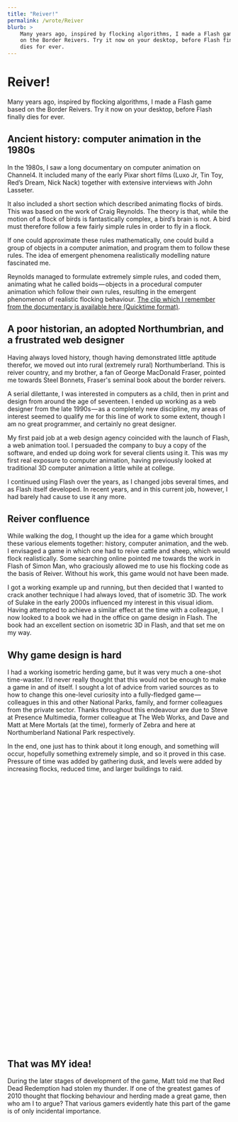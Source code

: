 ```yaml
---
title: "Reiver!"
permalink: /wrote/Reiver
blurb: >
    Many years ago, inspired by flocking algorithms, I made a Flash game based 
    on the Border Reivers. Try it now on your desktop, before Flash finally 
    dies for ever.
---
```

# Reiver!

Many years ago, inspired by flocking algorithms, I made a Flash game based on 
the Border Reivers. Try it now on your desktop, before Flash finally dies for 
ever.
    
    
## Ancient history: computer animation in the 1980s

In the 1980s, I saw a long documentary on computer animation on Channel4. It 
included many of the early Pixar short films (Luxo Jr, Tin Toy, Red’s Dream, 
Nick Nack) together with extensive interviews with John Lasseter.

It also included a short section which described animating flocks of birds. 
This was based on the work of Craig Reynolds. The theory is that, while the 
motion of a flock of birds is fantastically complex, a bird’s brain is not. A 
bird must therefore follow a few fairly simple rules in order to fly in a 
flock.

If one could approximate these rules mathematically, one could build a group 
of objects in a computer animation, and program them to follow these rules. 
The idea of emergent phenomena realistically modelling nature fascinated me.

Reynolds managed to formulate extremely simple rules, and coded them, 
animating what he called boids — objects in a procedural computer animation 
which follow their own rules, resulting in the emergent phenomenon of 
realistic flocking behaviour. [The clip which I remember from the documentary 
is available here (Quicktime 
format)](http://www.siggraph.org/education/materials/HyperGraph/animation/art_life/video/3cr.mov).


## A poor historian, an adopted Northumbrian, and a frustrated web designer

Having always loved history, though having demonstrated little aptitude 
therefor, we moved out into rural (extremely rural) Northumberland. This is 
reiver country, and my brother, a fan of George MacDonald Fraser, pointed me 
towards Steel Bonnets, Fraser's seminal book about the border reivers.

A serial dilettante, I was interested in computers as a child, then in print 
and design from around the age of seventeen. I ended up working as a web 
designer from the late 1990s — as a completely new discipline, my areas of 
interest seemed to qualify me for this line of work to some extent, though I 
am no great programmer, and certainly no great designer.

My first paid job at a web design agency coincided with the launch of Flash, a 
web animation tool. I persuaded the company to buy a copy of the software, and 
ended up doing work for several clients using it. This was my first real 
exposure to computer animation, having previously looked at traditional 3D 
computer animation a little while at college.

I continued using Flash over the years, as I changed jobs several times, and 
as Flash itself developed. In recent years, and in this current job, however, 
I had barely had cause to use it any more.


## Reiver confluence

While walking the dog, I thought up the idea for a game which brought these 
various elements together: history, computer animation, and the web. I 
envisaged a game in which one had to reive cattle and sheep, which would flock 
realistically. Some searching online pointed me towards the work in Flash of 
Simon Man, who graciously allowed me to use his flocking code as the basis of 
Reiver. Without his work, this game would not have been made.

I got a working example up and running, but then decided that I wanted to 
crack another technique I had always loved, that of isometric 3D. The work of 
Sulake in the early 2000s influenced my interest in this visual idiom. Having 
attempted to achieve a similar effect at the time with a colleague, I now 
looked to a book we had in the office on game design in Flash. The book had an 
excellent section on isometric 3D in Flash, and that set me on my way.


## Why game design is hard

I had a working isometric herding game, but it was very much a one-shot 
time-waster. I’d never really thought that this would not be enough to make a 
game in and of itself. I sought a lot of advice from varied sources as to how 
to change this one-level curiosity into a fully-fledged game — colleagues in 
this and other National Parks, family, and former colleagues from the private 
sector. Thanks throughout this endeavour are due to Steve at Presence 
Multimedia, former colleague at The Web Works, and Dave and Matt at Mere 
Mortals (at the time), formerly of Zebra and here at Northumberland National 
Park respectively.

In the end, one just has to think about it long enough, and something will 
occur, hopefully something extremely simple, and so it proved in this case. 
Pressure of time was added by gathering dusk, and levels were added by 
increasing flocks, reduced time, and larger buildings to raid.

<div id="reiver" style="width: 650px; height: 600px;"></div>



## That was MY idea!

During the later stages of development of the game, Matt told me that Red Dead 
Redemption had stolen my thunder. If one of the greatest games of 2010 thought 
that flocking behaviour and herding made a great game, then who am I to argue? 
That various gamers evidently hate this part of the game is of only incidental 
importance.

<script src="/assets/js/swfobject.js"></script>
<script>
swfobject.embedSWF("/assets/swf/Reiver.swf", "reiver", "650", "600", "10.0.0");
</script>